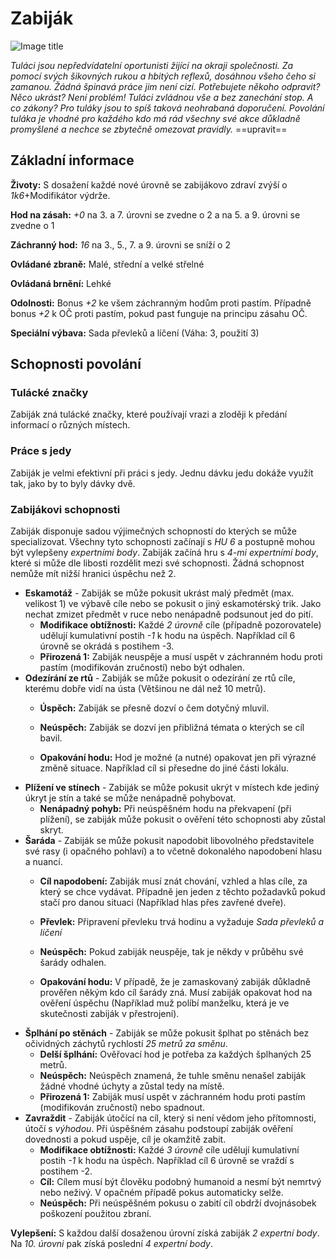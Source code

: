 # Zabiják

![Image title](/assets/classes/Assassin.jpeg)

*Tuláci jsou nepředvídatelní oportunisti žijící na okraji společnosti. Za pomocí svých šikovných rukou a hbitých reflexů, dosáhnou všeho čeho si zamanou. Žádná špinavá práce jim není cizí. Potřebujete někoho odpravit? Něco ukrást? Není problém! Tuláci zvládnou vše a bez zanechání stop. A co zákony? Pro tuláky jsou to spíš taková neohrabaná doporučení. Povolání tuláka je vhodné pro každého kdo má rád všechny své akce důkladně promyšlené a nechce se zbytečně omezovat pravidly.* ==upravit==

## Základní informace

**Životy:** S dosažení každé nové úrovně se zabijákovo zdraví zvýší o *1k6*+Modifikátor výdrže.

**Hod na zásah:** *+0* na 3. a 7. úrovni se zvedne o 2 a na 5. a 9. úrovni se zvedne o 1

**Záchranný hod:** *16* na 3., 5., 7. a 9. úrovni se sníží o 2

**Ovládané zbraně:** Malé, střední a velké střelné

**Ovládaná brnění:** Lehké

**Odolnosti:** Bonus *+2* ke všem záchranným hodům proti pastím. Případně bonus *+2* k OČ proti pastím, pokud past funguje na principu zásahu OČ.

**Speciální výbava:** Sada převleků a líčení (Váha: 3, použití 3)

## Schopnosti povolání

### Tulácké značky

Zabiják zná tulácké značky, které používají vrazi a zloději k předání informací o různých místech.

### Práce s jedy

Zabiják je velmi efektivní při práci s jedy. Jednu dávku jedu dokáže využít tak, jako by to byly dávky dvě.

### Zabijákovi schopnosti

Zabiják disponuje sadou výjimečných schopností do kterých se může specializovat. Všechny tyto schopnosti začínají s *HU 6* a postupně mohou být vylepšeny *expertními body*. Zabiják začíná hru s *4-mi expertními body*, které si může dle libosti rozdělit mezi své schopnosti. Žádná schopnost nemůže mít nižší hranici úspěchu než 2.

- **Eskamotáž** - Zabiják se může pokusit ukrást malý předmět (max. velikost 1) ve výbavě cíle nebo se pokusit o jiný eskamotérský trik. Jako nechat zmizet předmět v ruce nebo nenápadně podsunout jed do pití.
    - **Modifikace obtížnosti:** Každé *2 úrovně* cíle (případně pozorovatele) udělují kumulativní postih *-1* k hodu na úspěch. Například cíl 6 úrovně se okrádá s postihem -3.
    - **Přirozená 1:** Zabiják neuspěje a musí uspět v záchranném hodu proti pastím (modifikován zručností) nebo být odhalen.
- **Odezírání ze rtů** - Zabiják se může pokusit o odezírání ze rtů cíle, kterému dobře vidí na ústa (Většinou ne dál než 10 metrů).
    - **Úspěch:** Zabiják se přesně dozví o čem dotyčný mluvil.

    - **Neúspěch:** Zabiják se dozví jen přibližná témata o kterých se cíl bavil.

    - **Opakování hodu:** Hod je možné (a nutné) opakovat jen při výrazné změně situace. Například cíl si přesedne do jiné části lokálu.
- **Plížení ve stínech** - Zabiják se může pokusit ukrýt v místech kde jediný úkryt je stín a také se může nenápadně pohybovat.
    - **Nenápadný pohyb:** Při neúspěšném hodu na překvapení (při plížení), se zabiják může pokusit o ověření této schopnosti aby zůstal skryt.
- **Šaráda** - Zabiják se může pokusit napodobit libovolného představitele své rasy (i opačného pohlaví) a to včetně dokonalého napodobení hlasu a nuancí.
    - **Cíl napodobení:** Zabiják musí znát chování, vzhled a hlas cíle, za který se chce vydávat.  Případně jen jeden z těchto požadavků pokud stačí pro danou situaci (Například hlas přes zavřené dveře).

    - **Převlek:** Připravení převleku trvá hodinu a vyžaduje *Sada převleků a líčení*

    - **Neúspěch:** Pokud zabiják neuspěje, tak je někdy v průběhu své šarády odhalen. 

    - **Opakování hodu:** V případě, že je zamaskovaný zabiják důkladně prověřen někým kdo cíl šarády zná. Musí zabiják opakovat hod na ověření úspěchu (Například muž políbí manželku, která je ve skutečnosti zabiják v přestrojení).
- **Šplhání po stěnách** - Zabiják se může pokusit šplhat po stěnách bez očividných záchytů rychlostí *25 metrů za směnu*.
    - **Delší šplhání:** Ověřovací hod je potřeba za každých šplhaných 25 metrů.
    - **Neúspěch:** Neúspěch znamená, že tuhle směnu nenašel zabiják žádné vhodné úchyty a zůstal tedy na místě.
    - **Přirozená 1:**  Zabiják musí uspět v záchranném hodu proti pastím (modifikován zručností) nebo spadnout.
- **Zavraždit** - Zabiják útočící na cíl, který si není vědom jeho přítomnosti, útočí s *výhodou*. Při úspěšném zásahu podstoupí zabiják ověření dovednosti a pokud uspěje, cíl je okamžitě zabit.
    - **Modifikace obtížnosti:** Každé *3 úrovně* cíle udělují kumulativní postih *-1* k hodu na úspěch. Například cíl 6 úrovně se vraždí s postihem -2.
    - **Cíl:** Cílem musí být člověku podobný humanoid a nesmí být nemrtvý nebo neživý. V opačném případě pokus automaticky selže.
    - **Neúspěch:** Při neúspěšném pokusu o zabití cíl obdrží dvojnásobek poškození použitou zbraní.


**Vylepšení:** S každou další dosaženou úrovní získá zabiják *2 expertní body*. Na *10. úrovni* pak získá poslední *4 expertní body*.
